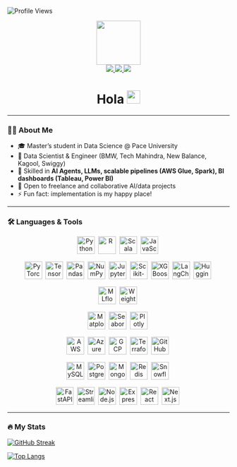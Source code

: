 ![Profile Views](https://hits.seeyoufarm.com/api/count/incr/badge.svg?url=https://github.com/somesh-ghaturle&title=Profile%20Views)

<div id="header" align="center">
  <img src="https://media.giphy.com/media/M9gbBd9nbDrOTu1Mqx/giphy.gif" width="100"/>
</div>

<div id="badges" align="center">
  <a href="https://www.linkedin.com/in/somesh-ghaturle/">
    <img src="https://img.shields.io/badge/LinkedIn-blue?style=for-the-badge&logo=linkedin&logoColor=white"/>
  </a>
  <a href="mailto:someshghaturle@gmail.com">
    <img src="https://img.shields.io/badge/Gmail-red?style=for-the-badge&logo=gmail&logoColor=white"/>
  </a>
  <a href="https://twitter.com/SomeshGhaturle">
    <img src="https://img.shields.io/badge/Twitter-blue?style=for-the-badge&logo=twitter&logoColor=white"/>
  </a>
</div>

<h1 align="center">
  Hola 
  <img src="https://media.giphy.com/media/hvRJCLFzcasrR4ia7z/giphy.gif" width="30px"/>
</h1>

---

### 👨‍💻 About Me
- 🎓 Master’s student in Data Science @ Pace University  
- 💼 Data Scientist & Engineer (BMW, Tech Mahindra, New Balance, Kagool, Swiggy)  
- 🚀 Skilled in **AI Agents, LLMs, scalable pipelines (AWS Glue, Spark), BI dashboards (Tableau, Power BI)**  
- 🤝 Open to freelance and collaborative AI/data projects  
- ⚡ Fun fact: implementation is my happy place!  

---

### 🛠️ Languages & Tools

<div align="center">

<!-- Core -->
<img src="https://cdn.jsdelivr.net/gh/devicons/devicon/icons/python/python-original.svg" width="40" height="40" alt="Python"/>&nbsp;
<img src="https://cdn.jsdelivr.net/gh/devicons/devicon/icons/r/r-original.svg" width="40" height="40" alt="R"/>&nbsp;
<img src="https://cdn.jsdelivr.net/gh/devicons/devicon/icons/scala/scala-original.svg" width="40" height="40" alt="Scala"/>&nbsp;
<img src="https://cdn.jsdelivr.net/gh/devicons/devicon/icons/javascript/javascript-original.svg" width="40" height="40" alt="JavaScript"/>&nbsp;

<!-- ML & AI -->
<img src="https://cdn.jsdelivr.net/gh/devicons/devicon/icons/pytorch/pytorch-original.svg" width="40" height="40" alt="PyTorch"/>&nbsp;
<img src="https://cdn.jsdelivr.net/gh/devicons/devicon/icons/tensorflow/tensorflow-original.svg" width="40" height="40" alt="TensorFlow"/>&nbsp;
<img src="https://cdn.jsdelivr.net/gh/devicons/devicon/icons/pandas/pandas-original.svg" width="40" height="40" alt="Pandas"/>&nbsp;
<img src="https://cdn.jsdelivr.net/gh/devicons/devicon/icons/numpy/numpy-original.svg" width="40" height="40" alt="NumPy"/>&nbsp;
<img src="https://cdn.jsdelivr.net/gh/devicons/devicon/icons/jupyter/jupyter-original.svg" width="40" height="40" alt="Jupyter"/>&nbsp;
<img src="https://cdn.jsdelivr.net/gh/devicons/devicon/icons/scikitlearn/scikitlearn-original.svg" width="40" height="40" alt="Scikit-learn"/>&nbsp;
<img src="https://upload.wikimedia.org/wikipedia/commons/0/05/XGBoost_logo.png" width="40" height="40" alt="XGBoost"/>&nbsp;
<img src="https://avatars.githubusercontent.com/u/126733545?s=200&v=4" width="40" height="40" alt="LangChain"/>&nbsp;
<img src="https://huggingface.co/front/assets/huggingface_logo-noborder.svg" width="40" height="40" alt="Hugging Face"/>&nbsp;

<!-- Experiment Tracking -->
<img src="https://mlflow.org/docs/latest/_static/MLflow-logo-final-black.png" width="40" height="40" alt="MLflow"/>&nbsp;
<img src="https://raw.githubusercontent.com/wandb/assets/main/logo.svg" width="40" height="40" alt="Weights & Biases"/>&nbsp;

<!-- Visualization -->
<img src="https://matplotlib.org/_static/images/logo2.svg" width="40" height="40" alt="Matplotlib"/>&nbsp;
<img src="https://seaborn.pydata.org/_static/logo-wide-lightbg.svg" width="40" height="40" alt="Seaborn"/>&nbsp;
<img src="https://avatars.githubusercontent.com/u/5997976?s=200&v=4" width="40" height="40" alt="Plotly"/>&nbsp;

<!-- Cloud & DevOps -->
<img src="https://cdn.jsdelivr.net/gh/devicons/devicon/icons/amazonwebservices/amazonwebservices-original.svg" width="40" height="40" alt="AWS"/>&nbsp;
<img src="https://cdn.jsdelivr.net/gh/devicons/devicon/icons/azure/azure-original.svg" width="40" height="40" alt="Azure"/>&nbsp;
<img src="https://cdn.jsdelivr.net/gh/devicons/devicon/icons/googlecloud/googlecloud-original.svg" width="40" height="40" alt="GCP"/>&nbsp;
<img src="https://cdn.jsdelivr.net/gh/devicons/devicon/icons/terraform/terraform-original.svg" width="40" height="40" alt="Terraform"/>&nbsp;
<img src="https://cdn.jsdelivr.net/gh/devicons/devicon/icons/github/github-original.svg" width="40" height="40" alt="GitHub"/>&nbsp;

<!-- Databases -->
<img src="https://cdn.jsdelivr.net/gh/devicons/devicon/icons/mysql/mysql-original.svg" width="40" height="40" alt="MySQL"/>&nbsp;
<img src="https://cdn.jsdelivr.net/gh/devicons/devicon/icons/postgresql/postgresql-original.svg" width="40" height="40" alt="PostgreSQL"/>&nbsp;
<img src="https://cdn.jsdelivr.net/gh/devicons/devicon/icons/mongodb/mongodb-original.svg" width="40" height="40" alt="MongoDB"/>&nbsp;
<img src="https://cdn.jsdelivr.net/gh/devicons/devicon/icons/redis/redis-original.svg" width="40" height="40" alt="Redis"/>&nbsp;
<img src="https://cdn.jsdelivr.net/gh/devicons/devicon/icons/snowflake/snowflake-original.svg" width="40" height="40" alt="Snowflake"/>&nbsp;

<!-- Backend / Full-Stack -->
<img src="https://cdn.jsdelivr.net/gh/devicons/devicon/icons/fastapi/fastapi-original.svg" width="40" height="40" alt="FastAPI"/>&nbsp;
<img src="https://cdn.jsdelivr.net/gh/devicons/devicon/icons/streamlit/streamlit-original.svg" width="40" height="40" alt="Streamlit"/>&nbsp;
<img src="https://cdn.jsdelivr.net/gh/devicons/devicon/icons/nodejs/nodejs-original.svg" width="40" height="40" alt="Node.js"/>&nbsp;
<img src="https://cdn.jsdelivr.net/gh/devicons/devicon/icons/express/express-original.svg" width="40" height="40" alt="Express"/>&nbsp;
<img src="https://cdn.jsdelivr.net/gh/devicons/devicon/icons/react/react-original.svg" width="40" height="40" alt="React"/>&nbsp;
<img src="https://cdn.jsdelivr.net/gh/devicons/devicon/icons/nextjs/nextjs-original.svg" width="40" height="40" alt="Next.js"/>&nbsp;

</div>

---

### 🔥 My Stats

[![GitHub Streak](https://streak-stats.demolab.com?user=somesh-ghaturle&theme=gruvbox-duo&hide_border=true)](https://github.com/somesh-ghaturle)  

[![Top Langs](https://github-readme-stats.vercel.app/api/top-langs/?username=somesh-ghaturle&layout=compact&theme=vision-friendly-dark)](https://github.com/somesh-ghaturle)
